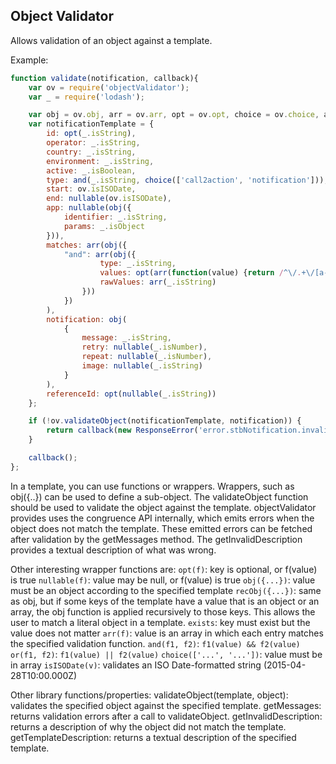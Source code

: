 Object Validator
----------------

Allows validation of an object against a template.


Example:

```javascript
function validate(notification, callback){
    var ov = require('objectValidator');
    var _ = require('lodash');

    var obj = ov.obj, arr = ov.arr, opt = ov.opt, choice = ov.choice, and = ov.and, nullable = ov.nullable;
    var notificationTemplate = {
        id: opt(_.isString),
        operator: _.isString,
        country: _.isString,
        environment: _.isString,
        active: _.isBoolean,
        type: and(_.isString, choice(['call2action', 'notification'])),
        start: ov.isISODate,
        end: nullable(ov.isISODate),
        app: nullable(obj({
            identifier: _.isString,
            params: _.isObject
        })),
        matches: arr(obj({
            "and": arr(obj({
                    type: _.isString,
                    values: opt(arr(function(value) {return /^\/.+\/[a-z]*$/.test(value)})),
                    rawValues: arr(_.isString)
                }))
            })
        ),
        notification: obj(
            {
                message: _.isString,
                retry: nullable(_.isNumber),
                repeat: nullable(_.isNumber),
                image: nullable(_.isString)
            }
        ),
        referenceId: opt(nullable(_.isString))
    };

    if (!ov.validateObject(notificationTemplate, notification)) {
        return callback(new ResponseError('error.stbNotification.invalid', 'objectStructureMismatch: ' + ov.getInvalidDescription()));
    }

    callback();
};
```

In a template, you can use functions or wrappers. Wrappers, such as obj({..}) can be used to define a sub-object. The
validateObject function should be used to validate the object against the template. objectValidator provides uses the
congruence API internally, which emits errors when the object does not match the template. These emitted errors can be
fetched after validation by the getMessages method. The getInvalidDescription provides a textual description of what
was wrong.

Other interesting wrapper functions are:
`opt(f)`: key is optional, or f(value) is true
`nullable(f)`: value may be null, or f(value) is true
`obj({...})`: value must be an object according to the specified template
`recObj({...})`: same as obj, but if some keys of the template have a value that is an object or an array, the obj function is applied recursively to those keys. This allows the user to match a literal object in a template.
`exists`: key must exist but the value does not matter
`arr(f)`: value is an array in which each entry matches the specified validation function.
`and(f1, f2)`: `f1(value) && f2(value)`
`or(f1, f2)`: `f1(value) || f2(value)`
`choice(['...', '...'])`: value must be in array
`isISODate(v)`: validates an ISO Date-formatted string (2015-04-28T10:00.000Z)

Other library functions/properties:
validateObject(template, object): validates the specified object against the specified template.
getMessages: returns validation errors after a call to validateObject.
getInvalidDescription: returns a description of why the object did not match the template.
getTemplateDescription: returns a textual description of the specified template.
